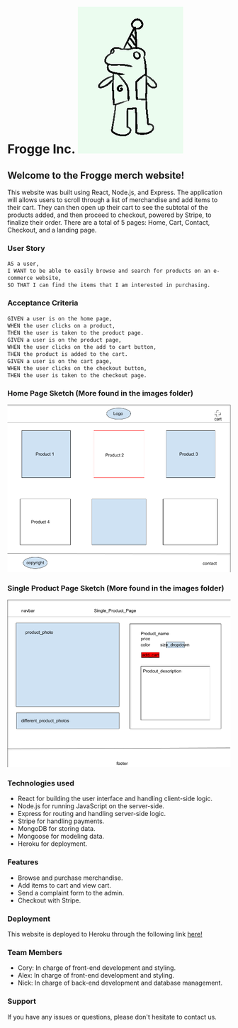 # Frogge Inc. ![frogge](./images/logo.png)

## Welcome to the Frogge merch website!

This website was built using React, Node.js, and Express. The application will allows users to scroll through a list of merchandise and add items to their cart. They can then open up their cart to see the subtotal of the products added, and then proceed to checkout, powered by Stripe, to finalize their order. There are a total of 5 pages: Home, Cart, Contact, Checkout, and a landing page. 

### User Story

```
AS a user, 
I WANT to be able to easily browse and search for products on an e-commerce website, 
SO THAT I can find the items that I am interested in purchasing. 
```

### Acceptance Criteria

```
GIVEN a user is on the home page, 
WHEN the user clicks on a product, 
THEN the user is taken to the product page.
GIVEN a user is on the product page, 
WHEN the user clicks on the add to cart button, 
THEN the product is added to the cart.
GIVEN a user is on the cart page, 
WHEN the user clicks on the checkout button, 
THEN the user is taken to the checkout page.
```

### Home Page Sketch (More found in the images folder)
![checkout](./images/home.png)

### Single Product Page Sketch (More found in the images folder)
![single_product](./images/singleProduct.png)

### Technologies used
- React for building the user interface and handling client-side logic.
- Node.js for running JavaScript on the server-side.
- Express for routing and handling server-side logic.
- Stripe for handling payments.
- MongoDB for storing data.
- Mongoose for modeling data.
- Heroku for deployment.

### Features
- Browse and purchase merchandise.
- Add items to cart and view cart.
- Send a complaint form to the admin.
- Checkout with Stripe.

### Deployment

This website is deployed to Heroku through the following link [here!](https://frogge-merch.herokuapp.com/)

### Team Members

- Cory: In charge of front-end development and styling.
- Alex: In charge of front-end development and styling.
- Nick: In charge of back-end development and database management.

### Support

If you have any issues or questions, please don't hesitate to contact us.
